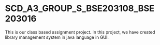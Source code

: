 # SCD_A3_GROUP_S_BSE203108_BSE203016

This is our class based assignment project. In this project, we have created library management system in java language in GUI.
